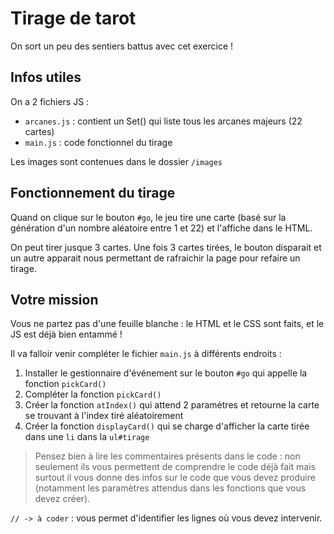 # Tirage de tarot

On sort un peu des sentiers battus avec cet exercice !

## Infos utiles

On a 2 fichiers JS :

- `arcanes.js` : contient un Set() qui liste tous les arcanes majeurs (22 cartes)
- `main.js` : code fonctionnel du tirage

Les images sont contenues dans le dossier `/images`

## Fonctionnement du tirage

Quand on clique sur le bouton `#go`, le jeu tire une carte (basé sur la génération d'un nombre aléatoire entre 1 et 22) et l'affiche dans le HTML.

On peut tirer jusque 3 cartes. Une fois 3 cartes tirées, le bouton disparait et un autre apparait nous permettant de rafraichir la page pour refaire un tirage.

## Votre mission

Vous ne partez pas d'une feuille blanche : le HTML et le CSS sont faits, et le JS est déjà bien entammé !

Il va falloir venir compléter le fichier `main.js` à différents endroits :

1. Installer le gestionnaire d'événement sur le bouton `#go` qui appelle la fonction `pickCard()`
2. Compléter la fonction `pickCard()`
3. Créer la fonction `atIndex()` qui attend 2 paramètres et retourne la carte se trouvant à l'index tiré aléatoirement
4. Créer la fonction `displayCard()` qui se charge d'afficher la carte tirée dans une `li` dans la `ul#tirage`

> Pensez bien à lire les commentaires présents dans le code : non seulement ils vous permettent de comprendre le code déjà fait mais surtout il vous donne des infos sur le code que vous devez produire (notamment les paramètres attendus dans les fonctions que vous devez créer).

`// -> à coder` : vous permet d'identifier les lignes où vous devez intervenir.


